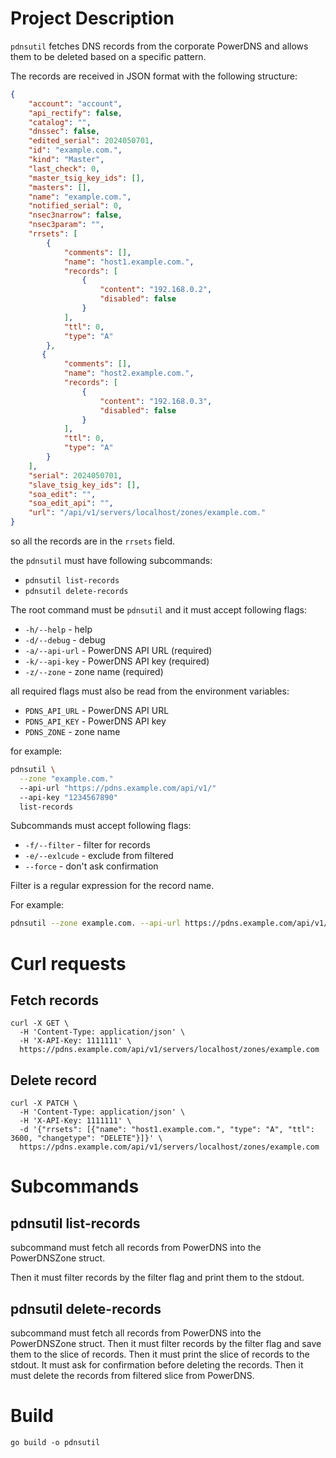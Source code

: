 # Project Description

`pdnsutil` fetches DNS records from the corporate PowerDNS and allows them to be deleted based on a specific pattern.

The records are received in JSON format with the following structure:

```json
{
    "account": "account",
    "api_rectify": false,
    "catalog": "",
    "dnssec": false,
    "edited_serial": 2024050701,
    "id": "example.com.",
    "kind": "Master",
    "last_check": 0,
    "master_tsig_key_ids": [],
    "masters": [],
    "name": "example.com.",
    "notified_serial": 0,
    "nsec3narrow": false,
    "nsec3param": "",
    "rrsets": [
        {
            "comments": [],
            "name": "host1.example.com.",
            "records": [
                {
                    "content": "192.168.0.2",
                    "disabled": false
                }
            ],
            "ttl": 0,
            "type": "A"
        },
       {
            "comments": [],
            "name": "host2.example.com.",
            "records": [
                {
                    "content": "192.168.0.3",
                    "disabled": false
                }
            ],
            "ttl": 0,
            "type": "A"
        }
    ],
    "serial": 2024050701,
    "slave_tsig_key_ids": [],
    "soa_edit": "",
    "soa_edit_api": "",
    "url": "/api/v1/servers/localhost/zones/example.com."
}
```

so all the records are in the `rrsets` field.

the `pdnsutil` must have following subcommands:

- `pdnsutil list-records`
- `pdnsutil delete-records`

The root command must be `pdnsutil` and it must accept following flags:

- `-h/--help` - help
- `-d/--debug` - debug
- `-a/--api-url` - PowerDNS API URL (required)
- `-k/--api-key` - PowerDNS API key (required)
- `-z/--zone` - zone name (required)

all required flags must also be read from the environment variables:

- `PDNS_API_URL` - PowerDNS API URL
- `PDNS_API_KEY` - PowerDNS API key
- `PDNS_ZONE` - zone name

for example:

```bash
pdnsutil \
  --zone "example.com."
  --api-url "https://pdns.example.com/api/v1/"
  --api-key "1234567890"
  list-records
```

Subcommands must accept following flags:

- `-f/--filter` - filter for records
- `-e/--exlcude` - exclude from filtered
- `--force` - don't ask confirmation

Filter is a regular expression for the record name.

For example:

```bash
pdnsutil --zone example.com. --api-url https://pdns.example.com/api/v1/ --api-key 1234567890 list-records --filter 'host-.*'
```

# Curl requests
## Fetch records

```
curl -X GET \
  -H 'Content-Type: application/json' \
  -H 'X-API-Key: 1111111' \
  https://pdns.example.com/api/v1/servers/localhost/zones/example.com

```

## Delete record

```
curl -X PATCH \
  -H 'Content-Type: application/json' \
  -H 'X-API-Key: 1111111' \
  -d '{"rrsets": [{"name": "host1.example.com.", "type": "A", "ttl": 3600, "changetype": "DELETE"}]}' \
  https://pdns.example.com/api/v1/servers/localhost/zones/example.com

```

# Subcommands
## pdnsutil list-records

subcommand must fetch all records from PowerDNS into the PowerDNSZone struct.

Then it must filter records by the filter flag and print them to the stdout.

## pdnsutil delete-records

subcommand must fetch all records from PowerDNS into the PowerDNSZone struct.
Then it must filter records by the filter flag and save them to the slice of records.
Then it must print the slice of records to the stdout.
It must ask for confirmation before deleting the records.
Then it must delete the records from filtered slice from PowerDNS.

# Build

`go build -o pdnsutil` 
